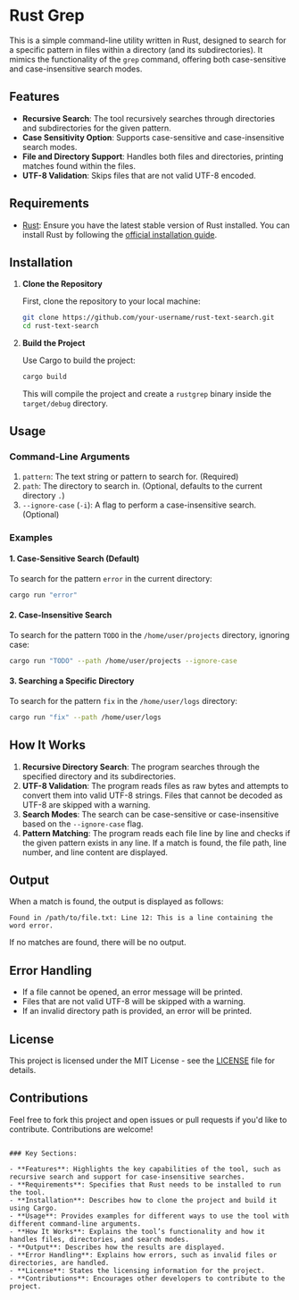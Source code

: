 # Rust Grep

This is a simple command-line utility written in Rust, designed to search for a specific pattern in files within a directory (and its subdirectories). It mimics the functionality of the `grep` command, offering both case-sensitive and case-insensitive search modes.

## Features
- **Recursive Search**: The tool recursively searches through directories and subdirectories for the given pattern.
- **Case Sensitivity Option**: Supports case-sensitive and case-insensitive search modes.
- **File and Directory Support**: Handles both files and directories, printing matches found within the files.
- **UTF-8 Validation**: Skips files that are not valid UTF-8 encoded.

## Requirements
- [Rust](https://www.rust-lang.org/): Ensure you have the latest stable version of Rust installed. You can install Rust by following the [official installation guide](https://www.rust-lang.org/tools/install).

## Installation

1. **Clone the Repository**

   First, clone the repository to your local machine:

   ```bash
   git clone https://github.com/your-username/rust-text-search.git
   cd rust-text-search
   ```

2. **Build the Project**

   Use Cargo to build the project:

   ```bash
   cargo build
   ```

   This will compile the project and create a `rustgrep` binary inside the `target/debug` directory.

## Usage

### Command-Line Arguments

1. `pattern`: The text string or pattern to search for. (Required)
2. `path`: The directory to search in. (Optional, defaults to the current directory `.`)
3. `--ignore-case` (`-i`): A flag to perform a case-insensitive search. (Optional)

### Examples

#### 1. Case-Sensitive Search (Default)
To search for the pattern `error` in the current directory:

```bash
cargo run "error"
```

#### 2. Case-Insensitive Search
To search for the pattern `TODO` in the `/home/user/projects` directory, ignoring case:

```bash
cargo run "TODO" --path /home/user/projects --ignore-case
```

#### 3. Searching a Specific Directory
To search for the pattern `fix` in the `/home/user/logs` directory:

```bash
cargo run "fix" --path /home/user/logs
```

## How It Works

1. **Recursive Directory Search**: The program searches through the specified directory and its subdirectories.
2. **UTF-8 Validation**: The program reads files as raw bytes and attempts to convert them into valid UTF-8 strings. Files that cannot be decoded as UTF-8 are skipped with a warning.
3. **Search Modes**: The search can be case-sensitive or case-insensitive based on the `--ignore-case` flag.
4. **Pattern Matching**: The program reads each file line by line and checks if the given pattern exists in any line. If a match is found, the file path, line number, and line content are displayed.

## Output

When a match is found, the output is displayed as follows:

```
Found in /path/to/file.txt: Line 12: This is a line containing the word error.
```

If no matches are found, there will be no output.

## Error Handling

- If a file cannot be opened, an error message will be printed.
- Files that are not valid UTF-8 will be skipped with a warning.
- If an invalid directory path is provided, an error will be printed.

## License

This project is licensed under the MIT License - see the [LICENSE](LICENSE) file for details.

## Contributions

Feel free to fork this project and open issues or pull requests if you'd like to contribute. Contributions are welcome!

```

### Key Sections:

- **Features**: Highlights the key capabilities of the tool, such as recursive search and support for case-insensitive searches.
- **Requirements**: Specifies that Rust needs to be installed to run the tool.
- **Installation**: Describes how to clone the project and build it using Cargo.
- **Usage**: Provides examples for different ways to use the tool with different command-line arguments.
- **How It Works**: Explains the tool’s functionality and how it handles files, directories, and search modes.
- **Output**: Describes how the results are displayed.
- **Error Handling**: Explains how errors, such as invalid files or directories, are handled.
- **License**: States the licensing information for the project.
- **Contributions**: Encourages other developers to contribute to the project.
